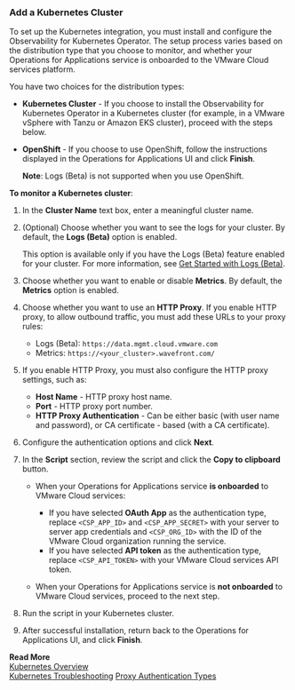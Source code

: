 ### Add a Kubernetes Cluster

To set up the Kubernetes integration, you must install and configure the Observability for Kubernetes Operator. The setup process varies based on the distribution type that you choose to monitor, and whether your Operations for Applications service is onboarded to the VMware Cloud services platform.

You have two choices for the distribution types:

  * **Kubernetes Cluster** - If you choose to install the Observability for Kubernetes Operator in a Kubernetes cluster (for example, in a VMware vSphere with Tanzu or Amazon EKS cluster), proceed with the steps below.
   
  * **OpenShift** - If you choose to use OpenShift, follow the instructions displayed in the Operations for Applications UI and click **Finish**.
          
    **Note**: Logs (Beta) is not supported when you use OpenShift.

**To monitor a Kubernetes cluster**:

1. In the **Cluster Name** text box, enter a meaningful cluster name.
1. (Optional) Choose whether you want to see the logs for your cluster. By default, the **Logs (Beta)** option is enabled.

    This option is available only if you have the Logs (Beta) feature enabled for your cluster. For more information, see [Get Started with Logs (Beta)](https://docs.wavefront.com/logging_overview.html).
    
1. Choose whether you want to enable or disable **Metrics**. By default, the **Metrics** option is enabled.
1. Choose whether you want to use an **HTTP Proxy**. If you enable HTTP proxy, to allow outbound traffic, you must add these URLs to your proxy rules:
   * Logs (Beta): `https://data.mgmt.cloud.vmware.com`
   * Metrics: `https://<your_cluster>.wavefront.com/`
   
1. If you enable HTTP Proxy, you must also configure the HTTP proxy settings, such as: 
     
   * **Host Name** - HTTP proxy host name.
   * **Port** - HTTP proxy port number.
   * **HTTP Proxy Authentication** - Can be either basic (with user name and password), or CA certificate - based (with a CA certificate).

1. Configure the authentication options and click **Next**.
    
1. In the **Script** section, review the script and click the **Copy to clipboard** button.

   * When your Operations for Applications service **is onboarded** to VMware Cloud services:
         
     * If you have selected **OAuth App** as the authentication type, replace `<CSP_APP_ID>` and `<CSP_APP_SECRET>` with your server to server app credentials and `<CSP_ORG_ID>` with the ID of the VMware Cloud organization running the service.
     * If you have selected **API token** as the authentication type, replace `<CSP_API_TOKEN>` with your VMware Cloud services API token.
       
   * When your Operations for Applications service is **not onboarded** to VMware Cloud services, proceed to the next step.
    
1. Run the script in your Kubernetes cluster.
    
1. After successful installation, return back to the Operations for Applications UI, and click **Finish**.

**Read More**<br/>
[Kubernetes Overview](https://docs.wavefront.com/wavefront_kubernetes.html)<br/>
[Kubernetes Troubleshooting](https://docs.wavefront.com/kubernetes_troubleshooting.html)
[Proxy Authentication Types](https://docs.wavefront.com/proxies_installing.html#proxy-authentication-types)
